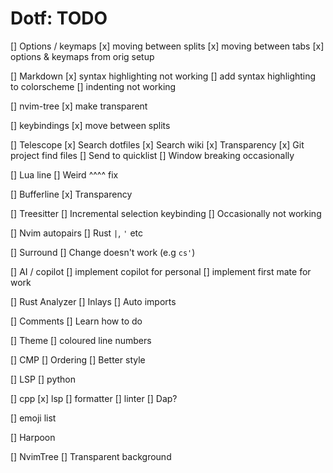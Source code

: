 # Dotf: TODO

[] Options / keymaps
    [x] moving between splits
    [x] moving between tabs
    [x] options & keymaps from orig setup

[] Markdown
    [x] syntax highlighting not working
        [] add syntax highlighting to colorscheme
    [] indenting not working

[] nvim-tree
    [x] make transparent

[] keybindings
    [x] move between splits

[] Telescope
    [x] Search dotfiles
    [x] Search wiki
    [x] Transparency
    [x] Git project find files
    [] Send to quicklist
    [] Window breaking occasionally

[] Lua line
    [] Weird ^^^^ fix

[] Bufferline
    [x] Transparency

[] Treesitter
    [] Incremental selection keybinding
    [] Occasionally not working

[] Nvim autopairs
    [] Rust `|`, `'` etc

[] Surround
    []  Change doesn't work (e.g `cs'`)

[] AI / copilot
    [] implement copilot for personal
    [] implement first mate for work

[] Rust Analyzer
    [] Inlays
    [] Auto imports

[] Comments
    [] Learn how to do

[] Theme
    [] coloured line numbers

[] CMP
    [] Ordering
    [] Better style

[] LSP
    [] python

[] cpp
    [x] lsp
    [] formatter
    [] linter
    [] Dap?

[] emoji list

[] Harpoon

[] NvimTree
    [] Transparent background
